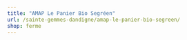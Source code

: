 ```yaml
---
title: "AMAP Le Panier Bio Segréen"
url: /sainte-gemmes-dandigne/amap-le-panier-bio-segreen/
shop: ferme
---
```

